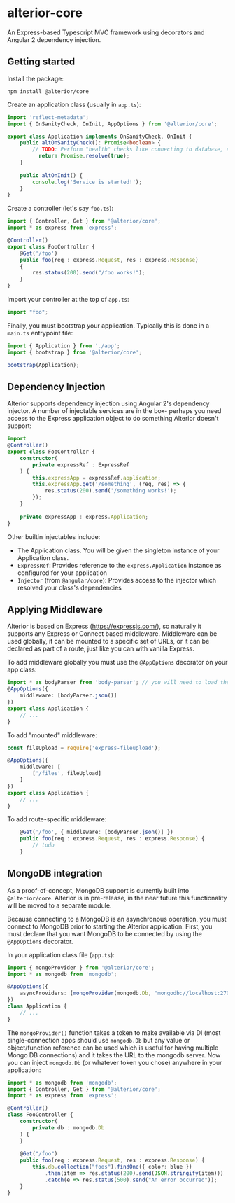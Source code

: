 # alterior-core
An Express-based Typescript MVC framework using decorators and Angular 2 dependency injection. 

## Getting started

Install the package:
```
npm install @alterior/core
```

Create an application class (usually in `app.ts`):

```typescript
import 'reflect-metadata';
import { OnSanityCheck, OnInit, AppOptions } from '@alterior/core';

export class Application implements OnSanityCheck, OnInit {
    public altOnSanityCheck(): Promise<boolean> {
        // TODO: Perform "health" checks like connecting to database, etc
    	  return Promise.resolve(true);
    }
    
    public altOnInit() {
        console.log('Service is started!');
    }
}
```

Create a controller (let's say `foo.ts`):

```typescript
import { Controller, Get } from '@alterior/core';
import * as express from 'express';

@Controller()
export class FooController {
    @Get('/foo')
    public foo(req : express.Request, res : express.Response)
    {
        res.status(200).send("/foo works!");
    }
}
```

Import your controller at the top of `app.ts`:

```typescript
import "foo";
```

Finally, you must bootstrap your application. Typically this is done in a `main.ts` entrypoint file:

```typescript
import { Application } from './app';
import { bootstrap } from '@alterior/core';

bootstrap(Application);
```

## Dependency Injection

Alterior supports dependency injection using Angular 2's dependency injector. A number of injectable services are 
in the box- perhaps you need access to the Express application object to do something Alterior doesn't support:

```typescript
import 
@Controller()
export class FooController {
    constructor(
        private expressRef : ExpressRef
    ) {
        this.expressApp = expressRef.application;
        this.expressApp.get('/something', (req, res) => {
            res.status(200).send('/something works!');
        });
    }
    
    private expressApp : express.Application;
}
```

Other builtin injectables include:
 - The Application class. You will be given the singleton instance of your Application class.
 - `ExpressRef`: Provides reference to the `express.Application` instance as configured for your application
 - `Injector` (from `@angular/core`): Provides access to the injector which resolved your class's dependencies

## Applying Middleware
Alterior is based on Express (https://expressjs.com/), so naturally it supports any Express or Connect based middleware. Middleware can be used globally, it can be mounted to a specific set of URLs,  or it can be declared as part of a route, just like you can with vanilla Express.

To add middleware globally you must use the `@AppOptions` decorator on your app class:

```typescript
import * as bodyParser from 'body-parser'; // you will need to load the body-parser typings for this syntax
@AppOptions({
    middleware: [bodyParser.json()]
})
export class Application {
    // ...
}
```

To add "mounted" middleware:

```typescript
const fileUpload = require('express-fileupload');

@AppOptions({
    middleware: [
        ['/files', fileUpload]
    ]
})
export class Application {
    // ...
}
```

To add route-specific middleware:

```typescript
    @Get('/foo', { middleware: [bodyParser.json()] })
    public foo(req : express.Request, res : express.Response) {
        // todo
    }
```

## MongoDB integration

As a proof-of-concept, MongoDB support is currently built into `@alterior/core`. Alterior is in pre-release, in the near future this functionality will be moved to a separate module. 

Because connecting to a MongoDB is an asynchronous operation, you must connect to MongoDB prior to starting the Alterior application.
First, you must declare that you want MongoDB to be connected by using the `@AppOptions` decorator.

In your application class file (`app.ts`):
```typescript
import { mongoProvider } from '@alterior/core';
import * as mongodb from 'mongodb';

@AppOptions({
    asyncProviders: [mongoProvider(mongodb.Db, "mongodb://localhost:27017/db")]
})
class Application {
    // ...
}
```

The `mongoProvider()` function takes a token to make available via DI (most single-connection apps should use `mongodb.Db` but any value or object/function reference can be used which is useful for having multiple Mongo DB connections) and it takes the URL to the mongodb server.
Now you can inject `mongodb.Db` (or whatever token you chose) anywhere in your application:

```typescript
import * as mongodb from 'mongodb';
import { Controller, Get } from '@alterior/core';
import * as express from 'express';

@Controller()
class FooController {
    constructor(
        private db : mongodb.Db
    ) {
    }
    
    @Get("/foo")
    public foo(req : express.Request, res : express.Response) {
        this.db.collection("foos").findOne({ color: blue })
            .then(item => res.status(200).send(JSON.stringify(item)))
            .catch(e => res.status(500).send("An error occurred"));
    }
}
```
